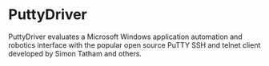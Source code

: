 # PuttyDriver
PuttyDriver evaluates a Microsoft Windows application automation and robotics interface with the popular open source PuTTY SSH and telnet client developed by Simon Tatham and others. 
